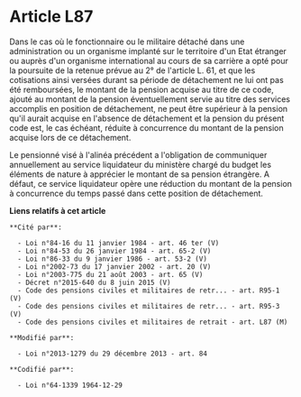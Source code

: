 # Article L87

Dans le cas où le fonctionnaire ou le militaire détaché dans une administration ou un organisme implanté sur le territoire
d'un Etat étranger ou auprès d'un organisme international au cours de sa carrière a opté pour la poursuite de la retenue
prévue      au 2° de l'article L. 61, et que les cotisations ainsi versées durant sa période de détachement ne lui ont pas
été remboursées, le montant de la pension acquise au titre de ce code, ajouté au montant de la pension éventuellement servie
au titre des services accomplis en position de détachement, ne peut être supérieur à la pension qu'il aurait acquise en
l'absence de détachement et la pension du présent code est, le cas échéant, réduite à concurrence du montant de la pension
acquise lors de ce détachement. 

Le pensionné visé à l'alinéa précédent a l'obligation de communiquer annuellement au service liquidateur du ministère chargé
du budget les éléments de nature à apprécier le montant de sa pension étrangère. A défaut, ce service liquidateur opère une
réduction du montant de la pension à concurrence du temps passé dans cette position de détachement.

**Liens relatifs à cet article**

	**Cité par**:

	  - Loi n°84-16 du 11 janvier 1984 - art. 46 ter (V)
	  - Loi n°84-53 du 26 janvier 1984 - art. 65-2 (V)
	  - Loi n°86-33 du 9 janvier 1986 - art. 53-2 (V)
	  - Loi n°2002-73 du 17 janvier 2002 - art. 20 (V)
	  - Loi n°2003-775 du 21 août 2003 - art. 65 (V)
	  - Décret n°2015-640 du 8 juin 2015 (V)
	  - Code des pensions civiles et militaires de retr... - art. R95-1 (V)
	  - Code des pensions civiles et militaires de retr... - art. R95-3 (V)
	  - Code des pensions civiles et militaires de retrait - art. L87 (M)

	**Modifié par**:

	  - Loi n°2013-1279 du 29 décembre 2013 - art. 84

	**Codifié par**:

	  - Loi n°64-1339 1964-12-29
